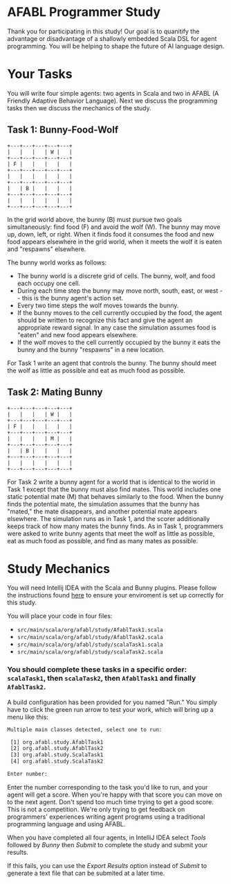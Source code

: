 # AFABL Programmer Study

Thank you for participating in this study! Our goal is to quanitify the advantage or disadvantage of a shallowly embedded Scala DSL for agent programming. You will be helping to shape the future of AI language design.

# Your Tasks

You will write four simple agents: two agents in Scala and two in AFABL (A Friendly Adaptive Behavior Language). Next we discuss the programming tasks then we discuss the mechanics of the study.

## Task 1: Bunny-Food-Wolf

```
+---+---+---+---+---+
|   |   |   | W |   |
+---+---+---+---+---+
| F |   |   |   |   |
+---+---+---+---+---+
|   |   |   |   |   |
+---+---+---+---+---+
|   | B |   |   |   |
+---+---+---+---+---+
|   |   |   |   |   |
+---+---+---+---+---+
```

In the grid world above, the bunny (B) must pursue two goals simultaneously: find food (F) and avoid the wolf (W).  The bunny may move up, down, left, or right.  When it finds food it consumes the food and new food appears elsewhere in the grid world, when it meets the wolf it is eaten and "respawns" elsewhere.

The bunny world works as follows:

- The bunny world is a discrete grid of cells.  The bunny, wolf, and food each occupy one cell.
- During each time step the bunny may move north, south, east, or west -- this is the bunny agent's action set.
- Every two time steps the wolf moves towards the bunny.
- If the bunny moves to the cell currently occupied by the food, the agent should be written to recognize this fact and give the agent an appropriate reward signal. In any case the simulation assumes food is "eaten" and new food appears elsewhere.
- If the wolf moves to the cell currently occupied by the bunny it eats the bunny and the bunny "respawns" in a new location.

For Task 1 write an agent that controls the bunny. The bunny should meet the wolf as little as possible and eat as much food as possible.

## Task 2: Mating Bunny

```
+---+---+---+---+---+
|   |   |   | W |   |
+---+---+---+---+---+
| F |   |   |   |   |
+---+---+---+---+---+
|   |   |   | M |   |
+---+---+---+---+---+
|   | B |   |   |   |
+---+---+---+---+---+
|   |   |   |   |   |
+---+---+---+---+---+
```

For Task 2 write a bunny agent for a world that is identical to the world in Task 1 except that the bunny must also find mates.  This world includes one static potential mate (M) that behaves similarly to the food.  When the bunny finds the potential mate, the simulation assumes that the bunny has "mated," the mate disappears, and another potential mate appears elsewhere.  The simulation runs as in Task 1, and the scorer additionally keeps track of how many mates the bunny finds.  As in Task 1, programmers were asked to write bunny agents that meet the wolf as little as possible, eat as much food as possible, and find as many mates as possible.

# Study Mechanics

You will need Intellij IDEA with the Scala and Bunny plugins. Please follow the instructions found [here](https://github.com/kjcartledge/Bunny/blob/master/GettingStarted.md) to ensure your enviroment is set up correctly for this study.

You will place your code in four files:

- `src/main/scala/org/afabl/study/AfablTask1.scala`
- `src/main/scala/org/afabl/study/AfablTask2.scala`
- `src/main/scala/org/afabl/study/scalaTask1.scala`
- `src/main/scala/org/afabl/study/scalaTask2.scala`

### You should complete these tasks in a specific order: `scalaTask1`, then `scalaTask2`, then `AfablTask1` and finally `AfablTask2`.

A build configuration has been provided for you named "Run." You simply have to click the green run arrow to test your work, which will bring up a menu like this:

```sh
Multiple main classes detected, select one to run:

 [1] org.afabl.study.AfablTask1
 [2] org.afabl.study.AfablTask2
 [3] org.afabl.study.ScalaTask1
 [4] org.afabl.study.ScalaTask2

Enter number:
```

Enter the number corresponding to the task you'd like to run, and your agent will get a score. When you're happy with that score you can move on to the next agent. Don't spend too much time trying to get a good score. This is not a competition. We're only trying to get feedback on programmers' experiences writing agent programs using a traditional programming language and using AFABL.

When you have completed all four agents, in IntelliJ IDEA select *Tools* followed by *Bunny* then *Submit* to complete the study and submit your results.

If this fails, you can use the *Export Results* option instead of *Submit* to generate a text file that can be submited at a later time.